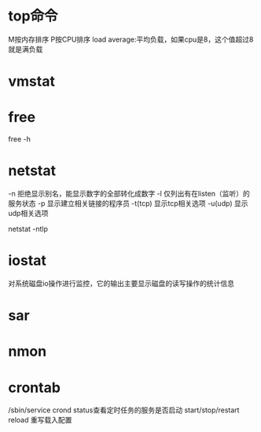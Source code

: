 
# top命令
M按内存排序
P按CPU排序
load average:平均负载，如果cpu是8，这个值超过8就是满负载

# vmstat

# free
free -h

# netstat
-n 拒绝显示别名，能显示数字的全部转化成数字
-l 仅列出有在listen（监听）的服务状态
-p 显示建立相关链接的程序员
-t(tcp) 显示tcp相关选项
-u(udp) 显示udp相关选项

netstat -ntlp

# iostat
对系统磁盘io操作进行监控，它的输出主要显示磁盘的读写操作的统计信息

# sar
# nmon

# crontab
/sbin/service crond status查看定时任务的服务是否启动
start/stop/restart
reload 重写载入配置